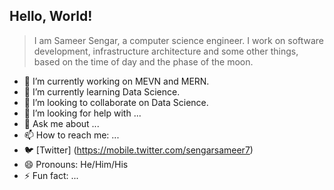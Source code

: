## Hello, World!

> <p>I am Sameer Sengar, a computer science engineer. I work on software development, infrastructure architecture and some other things, based on the time of day and the phase of the moon.</p>

<!--
**sengarsameer/sengarsameer** is a ✨ _special_ ✨ repository because its `README.md` (this file) appears on your GitHub profile.

Here are some ideas to get you started:

-->

- 🔭 I’m currently working on MEVN and MERN.
- 🌱 I’m currently learning Data Science.
- 👯 I’m looking to collaborate on Data Science.
- 🤔 I’m looking for help with ...
- 💬 Ask me about ...
- 📫 How to reach me: ...
- 🐦 [Twitter] (https://mobile.twitter.com/sengarsameer7)
- 😄 Pronouns: He/Him/His
- ⚡ Fun fact: ...

